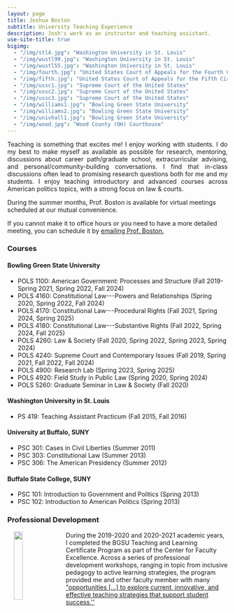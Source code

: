 ```yaml
---
layout: page
title: Joshua Boston
subtitle: University Teaching Experience
description: Josh's work as an instructor and teaching assistant.
use-site-title: true
bigimg:
  - "/img/stl4.jpg": "Washington University in St. Louis"
  - "/img/wustl99.jpg": "Washington University in St. Louis"
  - "/img/wustl55.jpg": "Washington University in St. Louis"
  - "/img/fourth.jpg": "United States Court of Appeals for the Fourth Circuit"
  - "/img/fifth.jpg": "United States Court of Appeals for the Fifth Circuit"
  - "/img/ussc1.jpg": "Supreme Court of the United States"
  - "/img/ussc2.jpg": "Supreme Court of the United States"
  - "/img/ussc3.jpg": "Supreme Court of the United States"
  - "/img/williams1.jpg": "Bowling Green State University"
  - "/img/williams2.jpg": "Bowling Green State University"
  - "/img/univhall1.jpg": "Bowling Green State University"
  - "/img/wood.jpg": "Wood County (OH) Courthouse"
---
```


<p align="justify">Teaching is something that excites me! I enjoy working with students. I do my best to make myself as available as possible for research, mentoring, discussions about career path/graduate school, extracurricular advising, and personal/community-building conversations. I find that in-class discussions often lead to promising research questions both for me and my students. I enjoy teaching introductory and advanced courses across American politics topics, with a strong focus on law & courts.</p>

During the summer months, Prof. Boston is available for virtual meetings scheduled at our mutual convenience. 

If you cannot make it to office hours or you need to have a more detailed meeting, you can schedule it by <a href="mailto:jboston@bgsu.edu" target="_blank">emailing Prof. Boston.</a>

### Courses
#### Bowling Green State University
  * POLS 1100: American Government: Processes and Structure (Fall 2019-Spring 2021, Spring 2022, Fall 2024)
  * POLS 4160: Constitutional Law---Powers and Relationships (Spring 2020, Spring 2022, Fall 2024)
  * POLS 4170: Constitutional Law---Procedural Rights (Fall 2021, Spring 2024, Spring 2025)
  * POLS 4180: Constitutional Law---Substantive Rights (Fall 2022, Spring 2024, Fall 2025)
  * POLS 4260: Law & Society (Fall 2020, Spring 2022, Spring 2023, Spring 2024)
  * POLS 4240: Supreme Court and Contemporary Issues (Fall 2019, Spring 2021, Fall 2022, Fall 2024)
  * POLS 4900: Research Lab (Spring 2023, Spring 2025)
  * POLS 4920: Field Study in Public Law  (Spring 2020, Spring 2024)
  * POLS 5260: Graduate Seminar in Law & Society (Fall 2020)

#### Washington University in St. Louis
  * PS 419: Teaching Assistant Practicum (Fall 2015, Fall 2016)

#### University at Buffalo, SUNY 
  * PSC 301: Cases in Civil Liberties (Summer 2011)
  * PSC 303: Constitutional Law (Summer 2013)
  * PSC 306: The American Presidency (Summer 2012)

#### Buffalo State College, SUNY
  * PSC 101: Introduction to Government and Politics (Spring 2013)
  * PSC 102: Introduction to American Politics (Spring 2013)
  
### Professional Development
<p><img align="left" style="padding: 0 15px; width: 20%; height: 20%" src="https://www.joshuaboston.com/img/TandLcertificatebadge20192.jpg"></p>
<p style="margin-top: 10px;"> </p>

During the 2019-2020 and 2020-2021 academic years, I completed the BGSU Teaching and Learning Certificate Program as part of the Center for Faculty Excellence. Across a series of professional development workshops, ranging in topic from inclusive pedagogy to active learning strategies, the program provided me and other faculty member with many <a href="https://www.bgsu.edu/center-for-faculty-excellence/get-certified/bgsu-teaching-and-learning-certificate-program.html" target="_blank">"opportunities [...] to explore current, innovative, and effective teaching strategies that support student success.''</a> 




